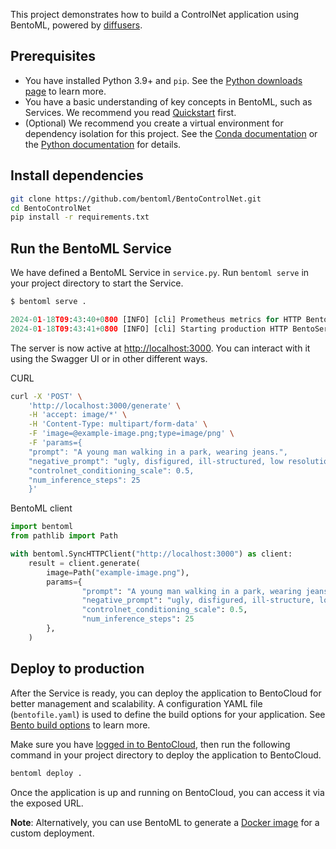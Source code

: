 This project demonstrates how to build a ControlNet application using BentoML, powered by [diffusers](https://github.com/huggingface/diffusers).

## Prerequisites

- You have installed Python 3.9+ and `pip`. See the [Python downloads page](https://www.python.org/downloads/) to learn more.
- You have a basic understanding of key concepts in BentoML, such as Services. We recommend you read [Quickstart](https://docs.bentoml.com/en/1.2/get-started/quickstart.html) first.
- (Optional) We recommend you create a virtual environment for dependency isolation for this project. See the [Conda documentation](https://conda.io/projects/conda/en/latest/user-guide/tasks/manage-environments.html) or the [Python documentation](https://docs.python.org/3/library/venv.html) for details.

## Install dependencies

```bash
git clone https://github.com/bentoml/BentoControlNet.git
cd BentoControlNet
pip install -r requirements.txt
```

## Run the BentoML Service

We have defined a BentoML Service in `service.py`. Run `bentoml serve` in your project directory to start the Service.

```python
$ bentoml serve .

2024-01-18T09:43:40+0800 [INFO] [cli] Prometheus metrics for HTTP BentoServer from "service:APIService" can be accessed at http://localhost:3000/metrics.
2024-01-18T09:43:41+0800 [INFO] [cli] Starting production HTTP BentoServer from "service:APIService" listening on http://localhost:3000 (Press CTRL+C to quit)
```

The server is now active at [http://localhost:3000](http://localhost:3000/). You can interact with it using the Swagger UI or in other different ways.

CURL

```bash
curl -X 'POST' \
    'http://localhost:3000/generate' \
    -H 'accept: image/*' \
    -H 'Content-Type: multipart/form-data' \
    -F 'image=@example-image.png;type=image/png' \
    -F 'params={
    "prompt": "A young man walking in a park, wearing jeans.",
    "negative_prompt": "ugly, disfigured, ill-structured, low resolution",
    "controlnet_conditioning_scale": 0.5,
    "num_inference_steps": 25
    }'
```

BentoML client

```python
import bentoml
from pathlib import Path

with bentoml.SyncHTTPClient("http://localhost:3000") as client:
    result = client.generate(
        image=Path("example-image.png"),
        params={
                "prompt": "A young man walking in a park, wearing jeans.",
                "negative_prompt": "ugly, disfigured, ill-structure, low resolution",
                "controlnet_conditioning_scale": 0.5,
                "num_inference_steps": 25
        },
    )
```

## Deploy to production

After the Service is ready, you can deploy the application to BentoCloud for better management and scalability. A configuration YAML file (`bentofile.yaml`) is used to define the build options for your application. See [Bento build options](https://docs.bentoml.com/en/latest/concepts/bento.html#bento-build-options) to learn more.

Make sure you have [logged in to BentoCloud](https://docs.bentoml.com/en/1.2/bentocloud/how-tos/manage-access-token.html), then run the following command in your project directory to deploy the application to BentoCloud.

```bash
bentoml deploy .
```

Once the application is up and running on BentoCloud, you can access it via the exposed URL.

**Note**: Alternatively, you can use BentoML to generate a [Docker image](https://docs.bentoml.com/en/1.2/guides/containerization.html) for a custom deployment.

